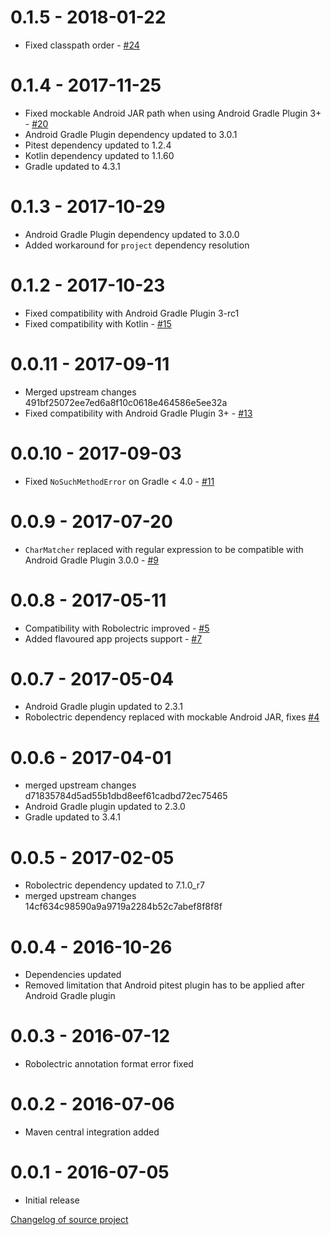 # 0.1.5 - 2018-01-22
- Fixed classpath order - [#24](https://github.com/koral--/gradle-pitest-plugin/issue/24)

# 0.1.4 - 2017-11-25
- Fixed mockable Android JAR path when using Android Gradle Plugin 3+ - [#20](https://github.com/koral--/gradle-pitest-plugin/pull/20)
- Android Gradle Plugin dependency updated to 3.0.1
- Pitest dependency updated to 1.2.4
- Kotlin dependency updated to 1.1.60
- Gradle updated to 4.3.1

# 0.1.3 - 2017-10-29
- Android Gradle Plugin dependency updated to 3.0.0
- Added workaround for `project` dependency resolution

# 0.1.2 - 2017-10-23
- Fixed compatibility with Android Gradle Plugin 3-rc1
- Fixed compatibility with Kotlin - [#15](https://github.com/koral--/gradle-pitest-plugin/issue/15)

# 0.0.11 - 2017-09-11
- Merged upstream changes 491bf25072ee7ed6a8f10c0618e464586e5ee32a
- Fixed compatibility with Android Gradle Plugin 3+ - [#13](https://github.com/koral--/gradle-pitest-plugin/pull/13)

# 0.0.10 - 2017-09-03
- Fixed `NoSuchMethodError` on Gradle < 4.0 - [#11](https://github.com/koral--/gradle-pitest-plugin/issues/11)

# 0.0.9 - 2017-07-20
 - `CharMatcher` replaced with regular expression to be compatible with Android Gradle Plugin 3.0.0 - [#9](https://github.com/koral--/gradle-pitest-plugin/pull/9)

# 0.0.8 - 2017-05-11
 - Compatibility with Robolectric improved - [#5](https://github.com/koral--/gradle-pitest-plugin/pull/5)
 - Added flavoured app projects support - [#7](https://github.com/koral--/gradle-pitest-plugin/pull/7)

# 0.0.7 - 2017-05-04
 - Android Gradle plugin updated to 2.3.1
 - Robolectric dependency replaced with mockable Android JAR, fixes [#4](https://github.com/koral--/gradle-pitest-plugin/issues/4)

# 0.0.6 - 2017-04-01
 - merged upstream changes d71835784d5ad55b1dbd8eef61cadbd72ec75465
 - Android Gradle plugin updated to 2.3.0
 - Gradle updated to 3.4.1

# 0.0.5 - 2017-02-05
 - Robolectric dependency updated to 7.1.0_r7
 - merged upstream changes 14cf634c98590a9a9719a2284b52c7abef8f8f8f

# 0.0.4 - 2016-10-26
 - Dependencies updated
 - Removed limitation that Android pitest plugin has to be applied after Android Gradle plugin

# 0.0.3 - 2016-07-12
 - Robolectric annotation format error fixed

# 0.0.2 - 2016-07-06
 - Maven central integration added

# 0.0.1 - 2016-07-05
 - Initial release

[Changelog of source project](https://github.com/szpak/gradle-pitest-plugin/blob/master/CHANGELOG.md)
